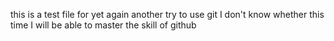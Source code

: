 this is a test file for yet again another try to use git
I don't know whether this time I will be able to master the skill of github
